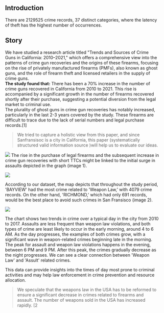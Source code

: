 ## Introduction <br>
There are 2129525 crime records, 37 distinct categories, where the latency of theft has the highest number of occurrences.
## Story
We have studied a research article titled  "Trends and Sources of Crime Guns in California: 2010–2021," which offers a comprehensive view into the patterns of crime gun recoveries and the origins of these firearms, focusing on the rise of privately manufactured firearms (PMFs), also known as ghost guns, and the role of firearm theft and licensed retailers in the supply of crime guns.
<br>
**The study found that:**
There has been a 70% increase in the number of crime guns recovered in California from 2010 to 2021. This rise is accompanied by a significant growth in the number of firearms recovered shortly after their purchase, suggesting a potential diversion from the legal market to criminal use.  
The plurality of ghost guns in crime gun recoveries has notably increased, particularly in the last 2-3 years covered by the study. These firearms are difficult to trace due to the lack of serial numbers and legal purchase records.[1]
<br>
>We tried to capture a holistic view from this paper, and since Sanfransisoc is a city in California, this paper (systematically structured valid information source )will help us to evaluate our ideas.
 
 ![]('https://github.com/HoosainMdImran/HoosainMdImran.github.io/blob/gh-pages/assets/image1.png')
 The rise in the purchase of legal firearms and the subsequent increase in crime gun recoveries with short TTCs might be linked to the initial surge in assaults depicted in the graph (image 1).
 
![]('https://github.com/HoosainMdImran/HoosainMdImran.github.io/blob/gh-pages/assets/image1.png')

According to our dataset, the map depicts that throughout the study period, 'BAYVIEW' had the most crime related to 'Weapon Law,' with 4079 crime records. On the other hand, 'RICHMOND,' which had only 691 records, would be the best place to avoid such crimes in San Fransisco (image 2).
 
![]('https://github.com/HoosainMdImran/HoosainMdImran.github.io/blob/gh-pages/assets/image3.png')
 
The chart shows two trends in crime over a typical day in the city from 2010 to 2017. Assaults are less frequent than weapon law violations, and both types of crime are least likely to occur in the early morning, around 4 to 6 AM. As the day progresses, the examples of both crimes grow, with a significant wave in weapon-related crimes beginning late in the morning. The peak for assault and weapon law violations happens in the evening, between 6 PM and 9 PM. After this peak, the crimes gradually decrease as the night progresses. We can see a clear connection between 'Weapon Law' and 'Assult' related crimes.
 
This data can provide insights into the times of day most prone to criminal activities and may help law enforcement in crime prevention and resource allocation.
 
>We speculate that the weapons law in the USA has to be reformed to ensure a significant decrease in crimes related to firearms and assault. The number of weapons sold in the USA has increased rapidly. [2

